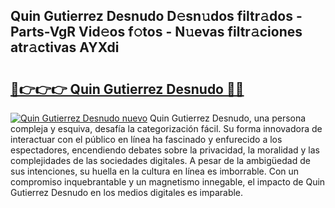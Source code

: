## Quin Gutierrez Desnudo D𝚎sn𝚞dos filtr𝚊dos - Parts-VgR Vid𝚎os f𝚘tos - N𝚞evas filtr𝚊ciones atr𝚊ctivas AYXdi

# <h2><a href="http://mb7c6rj.tromn.icu/?c=Quin+Gutierrez+Desnudo">🔗👉👉👉 Quin Gutierrez Desnudo 🔗🔗</a></h2>

[![Quin Gutierrez Desnudo nuevo](https://i.imgur.com/pEAQMta.gif)](http://mb7c6rj.tromn.icu/?c=Quin+Gutierrez+Desnudo)
Quin Gutierrez Desnudo, una persona compleja y esquiva, desafía la categorización fácil. Su forma innovadora de interactuar con el público en línea ha fascinado y enfurecido a los espectadores, encendiendo debates sobre la privacidad, la moralidad y las complejidades de las sociedades digitales. A pesar de la ambigüedad de sus intenciones, su huella en la cultura en línea es imborrable. Con un compromiso inquebrantable y un magnetismo innegable, el impacto de Quin Gutierrez Desnudo en los medios digitales es imparable.
